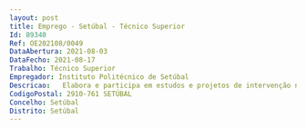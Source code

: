 ```yaml
--- 
layout: post
title: Emprego - Setúbal - Técnico Superior
Id: 89340
Ref: OE202108/0049
DataAbertura: 2021-08-03
DataFecho: 2021-08-17
Trabalho: Técnico Superior
Empregador: Instituto Politécnico de Setúbal
Descricao:   Elabora e participa em estudos e projetos de intervenção no património do IPS  Edifícios e instalações  realiza o levantamento das necessidades do património edificado  organiza documentação de projetos de reabilitação, construção e manutenção do edificado do IPS  fiscaliza e vistoria os trabalhos de manutenção, construção e reabilitação de equipamentos e edificado  elabora autos de receção de obras  cria e analisa fichas de manutenção periódica de equipamentos e edificado  elabora e adjudica contratos, propostas de aquisições de bens e serviços  consulta empresas de especialidades, consoante as áreas de intervenção (orçamentos, especificação de trabalhos, etc.)  receciona e controla bens adquiridos  gere e coordena plano de emergência dos edifícios  elabora manuais de utilização de equipamentos  otimiza e gere sistemas ativos e passivos de segurança  coordena e otimiza interfaces e periféricos do sistema de gestão técnica  elabora propostas de melhoria que visam garantir a boa utilização dos equipamentos e instalações  planeia e gere todas as operações de manutenção necessárias a executar no edificado e equipamentos manutenção ao posto de transformação e seccionamento, quadros elétricos e demais equipamentos elétricos, equipamentos de aquecimento, ventilação e ar condicionado, equipamentos de deteção e extinção de incêndio, elevadores e espaços verdes  elabora propostas de melhorias de redução de consumos (água, gás, eletricidade) gere consumíveis de higiene e limpeza  coordena equipas prestadoras de serviço no IPS  elabora relatórios ou pareceres de trabalhos efetuados por entidades externas.
CodigoPostal: 2910-761 SETÚBAL
Concelho: Setúbal
Distrito: Setúbal
--- 
```

